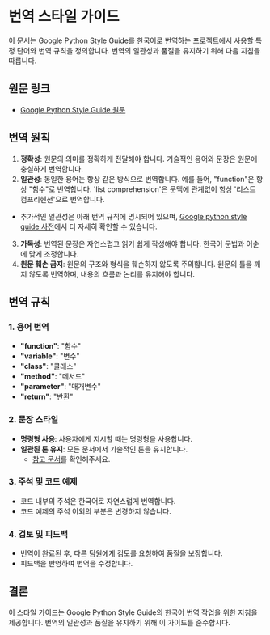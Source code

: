 # 번역 스타일 가이드

이 문서는 Google Python Style Guide를 한국어로 번역하는 프로젝트에서 사용할 특정 단어와 번역 규칙을 정의합니다. 번역의 일관성과 품질을 유지하기 위해 다음 지침을 따릅니다.

## 원문 링크
- [Google Python Style Guide 원문](https://google.github.io/styleguide/pyguide.html)

## 번역 원칙

1. **정확성**: 원문의 의미를 정확하게 전달해야 합니다. 기술적인 용어와 문장은 원문에 충실하게 번역합니다.
2. **일관성**: 동일한 용어는 항상 같은 방식으로 번역합니다. 예를 들어, "function"은 항상 "함수"로 번역합니다. 'list comprehension'은 문맥에 관계없이 항상 '리스트 컴프리헨션'으로 번역합니다.
  - 추가적인 일관성은 아래 번역 규칙에 명시되어 있으며, [Google python style guide 사전](https://docs.google.com/spreadsheets/d/1dH5y8l-a4FSmnyiGKIxv6ARd2Wn09Nq0cjjZeVr_A0A/edit?usp=sharing)에서 더 자세히 확인할 수 있습니다.
3. **가독성**: 번역된 문장은 자연스럽고 읽기 쉽게 작성해야 합니다. 한국어 문법과 어순에 맞게 조정합니다.
4. **원문 훼손 금지**: 원문의 구조와 형식을 훼손하지 않도록 주의합니다. 원문의 틀을 깨지 않도록 번역하며, 내용의 흐름과 논리를 유지해야 합니다.

## 번역 규칙

### 1. 용어 번역
- **"function"**: "함수"
- **"variable"**: "변수"
- **"class"**: "클래스"
- **"method"**: "메서드"
- **"parameter"**: "매개변수"
- **"return"**: "반환"

### 2. 문장 스타일
- **명령형 사용**: 사용자에게 지시할 때는 명령형을 사용합니다.
- **일관된 톤 유지**: 모든 문서에서 기술적인 톤을 유지합니다.
  - [참고 문서](../google%20python%20style%20guide/packages.md)를 확인해주세요.

### 3. 주석 및 코드 예제
- 코드 내부의 주석은 한국어로 자연스럽게 번역합니다.
- 코드 예제의 주석 이외의 부분은 변경하지 않습니다.

### 4. 검토 및 피드백
- 번역이 완료된 후, 다른 팀원에게 검토를 요청하여 품질을 보장합니다.
- 피드백을 반영하여 번역을 수정합니다.

## 결론

이 스타일 가이드는 Google Python Style Guide의 한국어 번역 작업을 위한 지침을 제공합니다. 번역의 일관성과 품질을 유지하기 위해 이 가이드를 준수합시다.